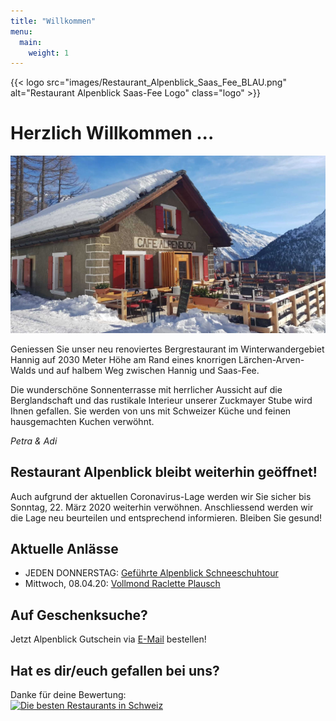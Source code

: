 ```yaml
---
title: "Willkommen"
menu:
  main:
    weight: 1
---
```

{{< logo src="images/Restaurant_Alpenblick_Saas_Fee_BLAU.png" alt="Restaurant Alpenblick Saas-Fee Logo" class="logo" >}}

# Herzlich Willkommen ...
![Alpenblick](images/Alpenblick_Ansicht_16.jpg "Alpenblick")

Geniessen Sie unser neu renoviertes Bergrestaurant im Winterwandergebiet Hannig auf 2030 Meter Höhe am Rand eines knorrigen Lärchen-Arven-Walds und auf halbem Weg zwischen Hannig und Saas-Fee. 

Die wunderschöne Sonnenterrasse mit herrlicher Aussicht auf die Berglandschaft und das rustikale Interieur unserer Zuckmayer Stube wird Ihnen gefallen. Sie werden von uns mit Schweizer Küche und feinen hausgemachten Kuchen verwöhnt.

_Petra & Adi_

## Restaurant Alpenblick bleibt weiterhin geöffnet!
Auch aufgrund der aktuellen Coronavirus-Lage werden wir Sie sicher bis Sonntag, 22. März 2020 weiterhin verwöhnen. Anschliessend werden wir die Lage neu beurteilen und entsprechend informieren. Bleiben Sie gesund!

## Aktuelle Anlässe
* JEDEN DONNERSTAG: <a href="images/Alpenblick_Flyer_Schneeschuhtour_A5_hoch_NEUTRAL_INFOS.jpg" target="_blank"> Geführte Alpenblick Schneeschuhtour</a>
* Mittwoch, 08.04.20: <a href="images/Alpenblick_Flyer_Vollmond_Raclette_Plausch_A5_hoch_NEUTRAL_INFOS.jpg" target="_blank"> Vollmond Raclette Plausch</a>

## Auf Geschenksuche?
Jetzt Alpenblick Gutschein via [E-Mail](mailto:info@alpenblick-saasfee.ch?Subject=Gutscheinbestellung) bestellen!

## Hat es dir/euch gefallen bei uns?
Danke für deine Bewertung:<br>
<a href="https://www.suissegourmet.ch/saas-fee/restaurant-alpenblick/" target="_blank" alt="Die besten Restaurants in Schweiz" title="Die besten Restaurants in Schweiz"><img src="https://www.suissegourmet.ch/gourmetbutton/stempel.php?rid=72573" alt="Die besten Restaurants in Schweiz"></a>



<!-- #  
---
<strong>Auf Geschenksuche?</strong>
Jetzt Alpenblick Gutschein via <a href="mailto:info@alpenblick-saasfee.ch?Subject=Gutscheinbestellung" target="_top">E-Mail</a> bestellen!

# 
---
<strong>Hat es dir/euch gefallen bei uns?</strong>
Danke für deine Bewertung:
<a href="https://www.suissegourmet.ch/saas-fee/restaurant-alpenblick/" target="_blank" alt="Die besten Restaurants in Schweiz" title="Die besten Restaurants in Schweiz"><img src="https://www.suissegourmet.ch/gourmetbutton/stempel.php?rid=72573" alt="Die besten Restaurants in Schweiz" border="0"></a>

# 
--- -->



<!-- # Herzlich Willkommen ...
![Alpenblick](images/Alpenblick_Ansicht_13.jpg "Alpenblick")

... im neu umgebauten Restaurant Alpenblick! Geniessen Sie unsere wunderschöne Terrasse mit herrlicher Aussicht und das rustikale Interieur unserer Zuckmayer Stube. Sie werden von uns mit Schweizer Küche und feinen hausgemachten Kuchen verwöhnt.

Wir freuen uns auf Ihren Besuch.

_Petra & Adi_ -->



<!-- # Herzlichen Dank ...
![Alpenblick](images/Alpenblick_Ansicht_13.jpg "Alpenblick")

... für den gelungenen Start in unsere erste Alpenblick Saison. Wir freuen uns jetzt schon, euch im Winter wieder begrüssen zu dürfen.

_Petra & Adi_ -->
